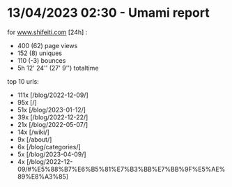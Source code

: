 # 13/04/2023 02:30 - Umami report
for www.shifeiti.com [24h] :

 - 400 (62) page views
 - 152 (8) uniques
 - 110 (-3) bounces
 - 5h 12' 24'' (27' 9'') totaltime


top 10 urls:
 - 111x [/blog/2022-12-09/]
 - 95x [/]
 - 51x [/blog/2023-01-12/]
 - 39x [/blog/2022-12-22/]
 - 21x [/blog/2022-05-07/]
 - 14x [/wiki/]
 - 9x [/about/]
 - 6x [/blog/categories/]
 - 5x [/blog/2023-04-09/]
 - 4x [/blog/2022-12-09/#%E5%88%B7%E6%B5%81%E7%B3%BB%E7%BB%9F%E5%AE%89%E8%A3%85]


